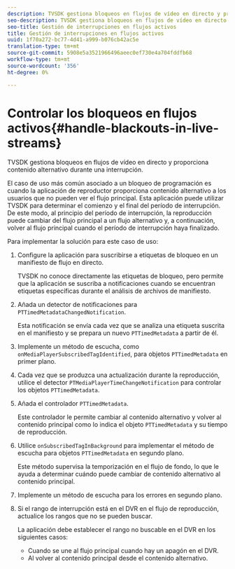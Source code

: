 ```yaml
---
description: TVSDK gestiona bloqueos en flujos de vídeo en directo y proporciona contenido alternativo durante una interrupción.
seo-description: TVSDK gestiona bloqueos en flujos de vídeo en directo y proporciona contenido alternativo durante una interrupción.
seo-title: Gestión de interrupciones en flujos activos
title: Gestión de interrupciones en flujos activos
uuid: 1f70a272-bc77-4d41-a999-b076cb42ac5e
translation-type: tm+mt
source-git-commit: 5908e5a3521966496aeec0ef730e4a704fddfb68
workflow-type: tm+mt
source-wordcount: '356'
ht-degree: 0%

---
```



# Controlar los bloqueos en flujos activos{#handle-blackouts-in-live-streams}

TVSDK gestiona bloqueos en flujos de vídeo en directo y proporciona contenido alternativo durante una interrupción.

El caso de uso más común asociado a un bloqueo de programación es cuando la aplicación de reproductor proporciona contenido alternativo a los usuarios que no pueden ver el flujo principal. Esta aplicación puede utilizar TVSDK para determinar el comienzo y el final del período de interrupción. De este modo, al principio del período de interrupción, la reproducción puede cambiar del flujo principal a un flujo alternativo y, a continuación, volver al flujo principal cuando el período de interrupción haya finalizado.

Para implementar la solución para este caso de uso:

1. Configure la aplicación para suscribirse a etiquetas de bloqueo en un manifiesto de flujo en directo.

   TVSDK no conoce directamente las etiquetas de bloqueo, pero permite que la aplicación se suscriba a notificaciones cuando se encuentran etiquetas específicas durante el análisis de archivos de manifiesto.
1. Añada un detector de notificaciones para `PTTimedMetadataChangedNotification`.

   Esta notificación se envía cada vez que se analiza una etiqueta suscrita en el manifiesto y se prepara un nuevo `PTTimedMetadata` a partir de él.

1. Implemente un método de escucha, como `onMediaPlayerSubscribedTagIdentified`, para objetos `PTTimedMetadata` en primer plano.

1. Cada vez que se produzca una actualización durante la reproducción, utilice el detector `PTMediaPlayerTimeChangeNotification` para controlar los objetos `PTTimedMetadata`.

1. Añada el controlador `PTTimedMetadata`.

   Este controlador le permite cambiar al contenido alternativo y volver al contenido principal como lo indica el objeto `PTTimedMetadata` y su tiempo de reproducción.

1. Utilice `onSubscribedTagInBackground` para implementar el método de escucha para objetos `PTTimedMetadata` en segundo plano.

   Este método supervisa la temporización en el flujo de fondo, lo que le ayuda a determinar cuándo puede cambiar de contenido alternativo al contenido principal.

1. Implemente un método de escucha para los errores en segundo plano.
1. Si el rango de interrupción está en el DVR en el flujo de reproducción, actualice los rangos que no se pueden buscar.

   La aplicación debe establecer el rango no buscable en el DVR en los siguientes casos:

   * Cuando se une al flujo principal cuando hay un apagón en el DVR.
   * Al volver al contenido principal desde el contenido alternativo.

